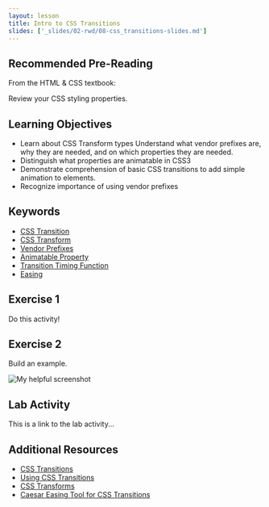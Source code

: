```yaml
---
layout: lesson
title: Intro to CSS Transitions
slides: ['_slides/02-rwd/08-css_transitions-slides.md']
---
```

## Recommended Pre-Reading

From the HTML & CSS textbook:

Review your CSS styling properties. 

## Learning Objectives


- Learn about CSS Transform types
Understand what vendor prefixes are, why they are needed, and on which properties they are needed.
- Distinguish what properties are animatable in CSS3
- Demonstrate comprehension of basic CSS transitions to add simple animation to elements.
- Recognize importance of using vendor prefixes


## Keywords

- [CSS Transition](#)
- [CSS Transform](http://www.css3maker.com/css3-transform.html)
- [Vendor Prefixes](http://webdesign.about.com/od/css/a/css-vendor-prefixes.htm)
- [Animatable Property](#)
- [Transition Timing Function](#)
- [Easing](http://matthewlein.com/ceaser/)

## Exercise 1

Do this activity!
 
## Exercise 2

Build an example.

![My helpful screenshot](/public/img/human-to-machine.png)

## Lab Activity

This is a link to the lab activity...

## Additional Resources

- [CSS Transitions](http://css3.bradshawenterprises.com/transitions/)
- [Using CSS Transitions](https://developer.mozilla.org/en-US/docs/Web/Guide/CSS/Using_CSS_transitions)
- [CSS Transforms](http://www.css3maker.com/css3-transform.html)
- [Caesar Easing Tool for CSS Transitions](http://matthewlein.com/ceaser/)
